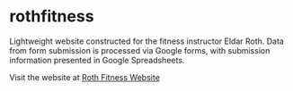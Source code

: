 # rothfitness
Lightweight website constructed for the fitness instructor Eldar Roth.
Data from form submission is processed via Google forms, with submission information presented in Google Spreadsheets.

Visit the website at [Roth Fitness Website](https://www.rothfitness.com)
